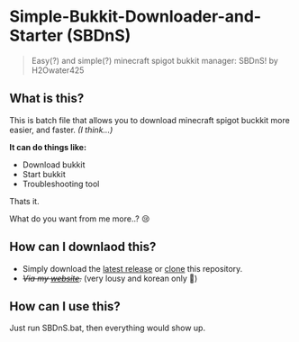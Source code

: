 # Simple-Bukkit-Downloader-and-Starter (SBDnS)
> Easy(?) and simple(?) minecraft spigot bukkit manager: SBDnS!
by H2Owater425

## What is this?
This is batch file that allows you to download minecraft spigot buckkit more easier, and faster. *(I think...)*

**It can do things like:**
- Download bukkit
- Start bukkit
- Troubleshooting tool

Thats it.

What do you want from me more..? 😢

## How can I downlaod this?
- Simply download the [latest release](https://github.com/H2Owater425/Simple-Bukkit-Downloader-and-Starter/releases "Releases · H2Owater425/Simple-Bukkit-Downloader-and-Starter") or [clone](https://github.com/H2Owater425/Simple-Bukkit-Downloader-and-Starter/archive/master.zip "Clone · H2Owater425/Simple-Bukkit-Downloader-and-Starter") this repository.
- *~~Via my [website](https://h2owr.xyz/work/sbdns.php "HW :: WORK_SBDnS.bat").~~* (very lousy and korean only 🤣)

## How can I use this?
Just run SBDnS.bat, then everything would show up.
